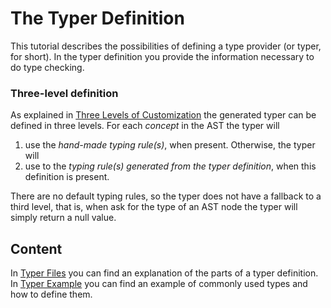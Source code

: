 <script>
    import Note from "$lib/notes/Note.svelte";
</script>

# The Typer Definition

This tutorial describes the possibilities of defining a type provider (or typer, for short).
In the typer definition you provide the information necessary to do type checking.

### Three-level definition

As explained in [Three Levels of Customization](/010_Intro/050_Three_Levels_of_Customization#levels)
the generated typer can be defined in three levels.
For each _concept_ in the AST the typer will

1. use the _hand-made typing rule(s)_, when present. Otherwise, the typer will
2. use to the _typing rule(s) generated from the typer definition_, when this definition is present.

There are no default typing rules, so the typer does not have a fallback to a third level, that is,
when ask for the type of an AST node the typer will simply return a null value.

## Content

In [Typer Files](/030_Developing_a_Language/020_Definition_Level/030_Typer_Definition/010_Typer_Files) you can find an explanation of the parts of a typer definition.
In [Typer Example](/030_Developing_a_Language/020_Definition_Level/030_Typer_Definition/030_Example_Typer_Definition) you can find an example of
commonly used types and how to define them.
